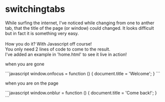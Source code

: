 # switchingtabs
While surfing the internet, I've noticed while changing from one to anther tab, that the title of the page (or window) could changed. It looks difficult but in fact it is something very easy. <br/><br/>
How you do it? 
With Javascript off course! <br/>You only need 2 lines of code to come to the result. <br/>I've added an example in 'home.html' to see it live in action!

<p>when you are gone</p>
```javascript
window.onfocus = function () { 
document.title = 'Welcome'; 
}
```

<p> when you are on the page</p>
```javascript
window.onblur = function () {
document.title = 'Come back!';
}
```

